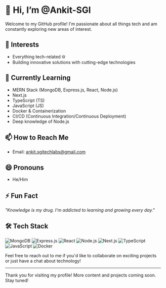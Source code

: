 # 👋 Hi, I’m @Ankit-SGI
Welcome to my GitHub profile! I'm passionate about all things tech and am constantly exploring new areas of interest.

## 👀 Interests
- Everything tech-related 🌐
- Building innovative solutions with cutting-edge technologies

## 🌱 Currently Learning
- MERN Stack (MongoDB, Express.js, React, Node.js)
- Next.js
- TypeScript (TS)
- JavaScript (JS)
- Docker & Containerization
- CI/CD (Continuous Integration/Continuous Deployment)
- Deep knowledge of Node.js

## 📫 How to Reach Me
- Email: [ankit.sgitechlabs@gmail.com](mailto:ankit.sgitechlabs@gmail.com)

## 😄 Pronouns
- He/Him

## ⚡ Fun Fact
_"Knowledge is my drug. I'm addicted to learning and growing every day."_

## 🛠️ Tech Stack
![MongoDB](https://img.shields.io/badge/MongoDB-4ea94b?style=for-the-badge&logo=mongodb&logoColor=white)
![Express.js](https://img.shields.io/badge/Express.js-000000?style=for-the-badge&logo=express&logoColor=white)
![React](https://img.shields.io/badge/React-20232a?style=for-the-badge&logo=react&logoColor=61dafb)
![Node.js](https://img.shields.io/badge/Node.js-43853d?style=for-the-badge&logo=node.js&logoColor=white)
![Next.js](https://img.shields.io/badge/Next.js-000000?style=for-the-badge&logo=nextdotjs&logoColor=white)
![TypeScript](https://img.shields.io/badge/TypeScript-007acc?style=for-the-badge&logo=typescript&logoColor=white)
![JavaScript](https://img.shields.io/badge/JavaScript-f7df1e?style=for-the-badge&logo=javascript&logoColor=black)
![Docker](https://img.shields.io/badge/Docker-2496ed?style=for-the-badge&logo=docker&logoColor=white)

Feel free to reach out to me if you'd like to collaborate on exciting projects or just have a chat about technology!

---

Thank you for visiting my profile! More content and projects coming soon. Stay tuned!
